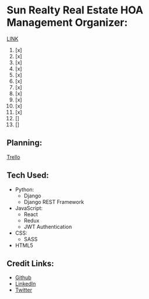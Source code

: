 # Sun Realty Real Estate HOA Management Organizer:
[LINK](https://www.youtube.com/playlist?list=PLJRGQoqpRwddKppNx67QgSbPzYk5Aaq4b)
1. [x]       
2. [x]       
3. [x]       
4. [x]       
5. [x]       
6. [x]       
7. [x]       
8. [x]       
9. [x]       
10. [x]       
11. [x]       
12. []       
13. []       
## Planning:
[Trello]()       

## Tech Used: 
- Python:
    * Django 
    * Django REST Framework
- JavaScript:
    * React 
    * Redux
    * JWT Authentication
- CSS:
    * SASS
- HTML5

## Credit Links: 
* [Github](https://www.github.com/neoj1sec142)       
* [LinkedIn](https://linkedin.com/in/markharmon142)       
* [Twitter](https://www.twitter.com/ManicNeo142)       